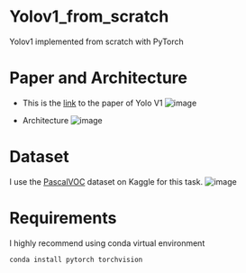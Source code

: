 # Yolov1_from_scratch
Yolov1 implemented from scratch with PyTorch


# Paper and Architecture
- This is the [link](https://arxiv.org/pdf/1506.02640.pdf) to the paper of Yolo V1
![image](https://user-images.githubusercontent.com/71833423/165345528-62e5a868-8415-4e6e-aff1-4b3202e6d29f.png)

- Architecture
![image](https://user-images.githubusercontent.com/71833423/165345794-2d9b1fb7-b4c5-4468-850a-50365bcbb195.png)


# Dataset
I use the [PascalVOC](https://www.kaggle.com/datasets/734b7bcb7ef13a045cbdd007a3c19874c2586ed0b02b4afc86126e89d00af8d2) dataset on Kaggle for this task.
![image](https://user-images.githubusercontent.com/71833423/165568897-ff5c338b-a74a-47cf-be45-c190b064d4ed.png)

# Requirements
I highly recommend using conda virtual environment
```bash
conda install pytorch torchvision
```
